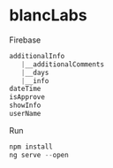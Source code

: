 # blancLabs

Firebase
```javascript
additionalInfo
   |__additionalComments
   |__days
   |__info
dateTime
isApprove
showInfo
userName
```
Run

```javascript
npm install
ng serve --open
```
